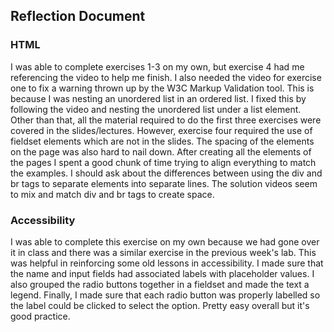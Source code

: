 ## Reflection Document

### HTML

I was able to complete exercises 1-3 on my own, but exercise 4 had me referencing the video to help me finish. I also needed the video for exercise one to fix a warning thrown up by the W3C Markup Validation tool. This is because I was nesting an unordered list in an ordered list. I fixed this by following the video and nesting the unordered list under a list element. Other than that, all the material required to do the first three exercises were covered in the slides/lectures. However, exercise four required the use of fieldset elements which are not in the slides. The spacing of the elements on the page was also hard to nail down. After creating all the elements of the pages I spent a good chunk of time trying to align everything to match the examples. I should ask about the differences between using the div and br tags to separate elements into separate lines. The solution videos seem to mix and match div and br tags to create space.

### Accessibility

I was able to complete this exercise on my own because we had gone over it in class and there was a similar exercise in the previous week's lab. This was helpful in reinforcing some old lessons in accessibility. I made sure that the name and input fields had associated labels with placeholder values. I also grouped the radio buttons together in a fieldset and made the text a legend. Finally, I made sure that each radio button was properly labelled so the label could be clicked to select the option. Pretty easy overall but it's good practice.
